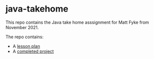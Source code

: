 # java-takehome

This repo contains the Java take home asssignment for Matt Fyke from November 2021.

The repo contains:
  - A [lesson plan](./01-spring-data-JPA-lesson/1-1-lessonplan.md)
  - A [completed project](./)
